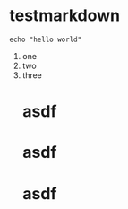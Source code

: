 # testmarkdown

```
echo "hello world"
```

1. one
2. two
3. three
   # asdf
   # asdf
   # asdf
   
